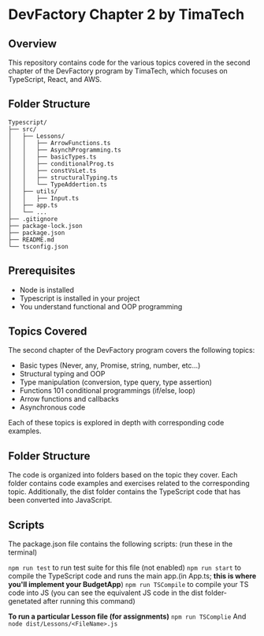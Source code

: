 # DevFactory Chapter 2 by TimaTech

## Overview

This repository contains code for the various topics covered in the second chapter of the DevFactory program by TimaTech, which focuses on TypeScript, React, and AWS.

## Folder Structure

```
Typescript/
├── src/
│   ├── Lessons/
│   │   ├── ArrowFunctions.ts
│   │   ├── AsynchProgramming.ts
│   │   ├── basicTypes.ts
│   │   ├── conditionalProg.ts
│   │   ├── constVsLet.ts
│   │   ├── structuralTyping.ts
│   │   └── TypeAddertion.ts
│   ├── utils/
│   │   ├── Input.ts
│   ├── app.ts
│   └── ...
├── .gitignore
├── package-lock.json
├── package.json
├── README.md
└── tsconfig.json
```
## Prerequisites

* Node is installed
* Typescript is installed in your project
* You understand functional and OOP programming

## Topics Covered
The second chapter of the DevFactory program covers the following topics:

* Basic types (Never, any, Promise, string, number, etc...)
* Structural typing and OOP
* Type manipulation (conversion, type query, type assertion)
* Functions 101 conditional programmings (if/else, loop)
* Arrow functions and callbacks
* Asynchronous code

Each of these topics is explored in depth with corresponding code examples.


## Folder Structure

The code is organized into folders based on the topic they cover. Each folder contains code examples and exercises related to the corresponding topic. Additionally, the dist folder contains the TypeScript code that has been converted into JavaScript.

## Scripts

The package.json file contains the following scripts: (run these in the terminal)

`npm run test` to run test suite for this file (not enabled)
`npm run start`  to compile the TypeScript code and runs the main app.(in App.ts; **this is where you'll implement your BudgetApp**)
`npm run TSCompile` to compile your TS code into JS (you can see the equivalent JS code in the dist folder-genetated after running this command)

**To run a particular Lesson file (for assignments)**
`npm run TSComplie`
And
`node dist/Lessons/<FileName>.js`
